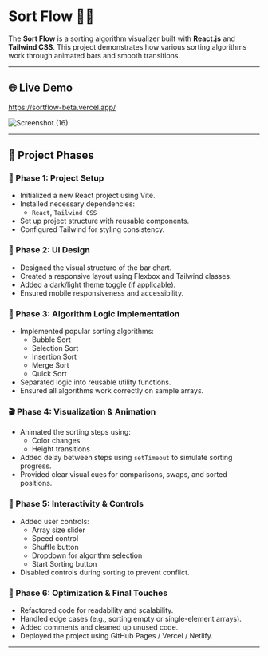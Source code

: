 # Sort Flow 🧮✨

The **Sort Flow** is a sorting algorithm visualizer built with **React.js** and **Tailwind CSS**. This project demonstrates how various sorting algorithms work through animated bars and smooth transitions.

---

## 🌐 Live Demo

https://sortflow-beta.vercel.app/ 

![Screenshot (16)](https://github.com/user-attachments/assets/f96d8c28-2b58-4a7c-8e99-f558b7b86b64)


---

## 🚀 Project Phases

### 📌 Phase 1: Project Setup

- Initialized a new React project using Vite.
- Installed necessary dependencies:
  - `React`, `Tailwind CSS`
- Set up project structure with reusable components.
- Configured Tailwind for styling consistency.

### 🎨 Phase 2: UI Design

- Designed the visual structure of the bar chart.
- Created a responsive layout using Flexbox and Tailwind classes.
- Added a dark/light theme toggle (if applicable).
- Ensured mobile responsiveness and accessibility.

### 🧠 Phase 3: Algorithm Logic Implementation

- Implemented popular sorting algorithms:
  - Bubble Sort
  - Selection Sort
  - Insertion Sort
  - Merge Sort
  - Quick Sort
- Separated logic into reusable utility functions.
- Ensured all algorithms work correctly on sample arrays.

### 🎬 Phase 4: Visualization & Animation

- Animated the sorting steps using:
  - Color changes
  - Height transitions
- Added delay between steps using `setTimeout` to simulate sorting progress.
- Provided clear visual cues for comparisons, swaps, and sorted positions.

### 🧰 Phase 5: Interactivity & Controls

- Added user controls:
  - Array size slider
  - Speed control
  - Shuffle button
  - Dropdown for algorithm selection
  - Start Sorting button
- Disabled controls during sorting to prevent conflict.

### 🧼 Phase 6: Optimization & Final Touches

- Refactored code for readability and scalability.
- Handled edge cases (e.g., sorting empty or single-element arrays).
- Added comments and cleaned up unused code.
- Deployed the project using GitHub Pages / Vercel / Netlify.

---

